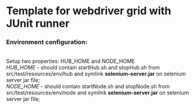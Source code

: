 Template for webdriver grid with JUnit runner
==========================

<h3>Environment configuration:</h3> <br/>
Setup two properties: HUB_HOME and NODE_HOME <br/>
<i>HUB_HOME</i> - should contain startHub.sh and stopHub.sh from src/test/resources/env/hub and symlink <b>selenium-server.jar</b>
on selenium server jar file; <br/>
 <i>NODE_HOME</i> - should contain startNode.sh and stopNode.sh from src/test/resources/env/node and symlink <b>selenium-server.jar</b>
 on selenium server jar file; <br/>